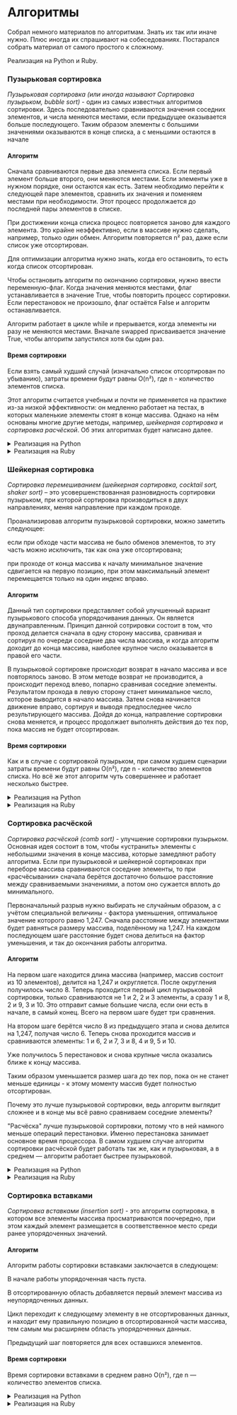 # Алгоритмы

Собрал немного материалов по алгоритмам. Знать их так или иначе нужно. Плюс иногда их спрашивают на собеседованиях. Постарался собрать материал от самого простого к сложному.

Реализация на Python и Ruby.

### Пузырьковая сортировка

_Пузырьковая сортировка (или иногда называют Сортировка пузырьком, bubble sort)_ - один из самых известных алгоритмов сортировки. Здесь последовательно сравниваются значения соседних элементов, и числа меняются местами, если предыдущее оказывается больше последующего. Таким образом элементы с большими значениями оказываются в конце списка, а с меньшими остаются в начале

#### Алгоритм
Сначала сравниваются первые два элемента списка. Если первый элемент больше второго, они меняются местами. Если элементы уже в нужном порядке, они остаются как есть. Затем необходимо перейти к следующей паре элементов, сравнить их значения и поменяем местами при необходимости. Этот процесс продолжается до последней пары элементов в списке.

При достижении конца списка процесс повторяется заново для каждого элемента. Это крайне неэффективно, если в массиве нужно сделать, например, только один обмен. Алгоритм повторяется n² раз, даже если список уже отсортирован.

Для оптимизации алгоритма нужно знать, когда его остановить, то есть когда список отсортирован.

Чтобы остановить алгоритм по окончанию сортировки, нужно ввести переменную-флаг. Когда значения меняются местами, флаг устанавливается в значение True, чтобы повторить процесс сортировки. Если перестановок не произошло, флаг остаётся False и алгоритм останавливается.

Алгоритм работает в цикле while и прерывается, когда элементы ни разу не меняются местами. Вначале swapped присваивается значение True, чтобы алгоритм запустился хотя бы один раз.


#### Время сортировки
Если взять самый худший случай (изначально список отсортирован по убыванию), затраты времени будут равны O(n²), где n - количество элементов списка.

Этот алгоритм считается учебным и почти не применяется на практике из-за низкой эффективности: он медленно работает на тестах, в которых маленькие элементы стоят в конце массива. Однако на нём основаны многие другие методы, например, _шейкерная сортировка_ и _сортировка расчёской_. Об этих алгоритмах будет написано далее.


<details>
<summary>Реализация на Python</summary>

```
def bubble_sort(nums):  
    # swapped установлен в True, чтобы цикл запустился хотя бы один раз
    swapped = True
    while swapped:
        swapped = False
        for i in range(len(nums) - 1):
            if nums[i] > nums[i + 1]:
                # Элементы меняются местами
                nums[i], nums[i + 1] = nums[i + 1], nums[i]
                # Устанавливаем swapped в True для следующей итерации
                swapped = True
    return nums
```

</details>

<details>
<summary>Реализация на Ruby</summary>

```
def bubble_sort(nums)
    # swapped установлен в true, чтобы цикл запустился хотя бы один раз
    swapped = true
    # определяется размер списка
    nums_length = nums.size
    while swapped
        swapped = false
        (nums_length - 1).times do |i|
            if nums[i] > nums[i + 1]
                # Элементы меняются местами
                nums[i], nums[i + 1] = nums[i + 1], nums[i]
                # Устанавливаем swapped в True для следующей итерации
                swapped = true
            end
        end
    end
    return nums
end
```

</details>

### Шейкерная сортировка

_Сортировка перемешиванием (шейкерная сортировка, cocktail sort, shaker sort)_ – это усовершенствованная разновидность сортировки пузырьком, при которой сортировка производиться в двух направлениях, меняя направление при каждом проходе.

Проанализировав алгоритм пузырьковой сортировки, можно заметить следующее:

если при обходе части массива не было обменов элементов, то эту часть можно исключить, так как она уже отсортирована;

при проходе от конца массива к началу минимальное значение сдвигается на первую позицию, при этом максимальный элемент перемещается только на один индекс вправо.

#### Алгоритм

Данный тип сортировки представляет собой улучшенный вариант пузырькового способа упорядочивания данных. Он является двунаправленным. Принцип данной сотрировки состоит в том, что проход делается сначала в одну сторону массива, сравнивая и сортируя по очереди соседние два числа массива, и когда алгоритм доходит до конца массива, наиболее крупное число оказывается в правой его части.

В пузырьковой сортировке происходит возврат в начало массива и все повторялось заново. В этом методе возврат не производится, а происходит переход влево, попарно сравнивая соседние элементы. Результатом прохода в левую сторону станет минимальное число, которое выводится в начало массива. Затем снова начинается движение вправо, сортируя и выводя предпоследнее число результирующего массива. Дойдя до конца, направление сортировки снова меняется, и процесс продолжает выполнять действия до тех пор, пока массив не будет отсортирован.

#### Время сортировки
Как и в случае с сортировкой пузырьком, при самом худшем сценарии затраты времени будут равны O(n²), где n - количество элементов списка. Но всё же этот алгоритм чуть совершеннее и работает несколько быстрее.

<details>
<summary>Реализация на Python</summary>

```
def shaker_sort(nums): 
    # Определяем начальный (левый) и конечный (правый) элементы
    left = 0
    right = len(nums) - 1
    while left <= right:
        # Проходимся от левого до правого элемента с шагом один
        for i in range(left, right, 1):
            if nums[i] > nums[i + 1]:
                nums[i], nums[i + 1] = nums[i + 1], nums[i]
        right -= 1
        # Проходимся от правого до левого элемента с шагом минус один!
        for i in range(right, left, -1):
            if nums[i - 1] > nums[i]:
                nums[i], nums[i - 1] = nums[i - 1], nums[i]
        left += 1
    return nums
```

</details>

<details>
<summary>Реализация на Ruby</summary>

```
def shaker_sort(nums) 
    # Определяем начальный (левый) и конечный (правый) элементы
    left = 0
    right = nums.size - 1
    while left <= right
        # Проходимся от левого до правого элемента с шагом один
        (left...right).each do |i|
            if nums[i] > nums[i + 1]
                nums[i], nums[i + 1] = nums[i + 1], nums[i]
            end
        right -= 1
        end
        # Проходимся от правого до левого элемента с шагом минус один!
        (right).downto(left).each do |i|
            if nums[i - 1] > nums[i]
                nums[i], nums[i - 1] = nums[i - 1], nums[i]
            end
        left += 1
        end
    end
    return nums
end
```

</details>

### Сортировка расчёской

_Сортировка расчёской (comb sort)_ - улучшение сортировки пузырьком. Основная идея состоит в том, чтобы «устранить» элементы с небольшими значения в конце массива, которые замедляют работу алгоритма. Если при пузырьковой и шейкерной сортировках при переборе массива сравниваются соседние элементы, то при «расчёсывании» сначала берётся достаточно большое расстояние между сравниваемыми значениями, а потом оно сужается вплоть до минимального.

Первоначальный разрыв нужно выбирать не случайным образом, а с учётом специальной величины - фактора уменьшения, оптимальное значение которого равно 1,247. Сначала расстояние между элементами будет равняться размеру массива, поделённому на 1,247. На каждом последующем шаге расстояние будет снова делиться на фактор уменьшения, и так до окончания работы алгоритма.

#### Алгоритм

На первом шаге находится длина массива (например, массив состоит из 10 элементов), делится на 1,247 и округляется. После округления получилось число 8. Теперь проходится первый цикл пузырьковой сортировки, только сравниваются не 1 и 2, 2 и 3 элементы, а сразу 1 и 8, 2 и 9, 3 и 10. Это отправит самые большие числа, если они есть в начале, в самый конец. Всего на первом шаге будет три сравнения.

На втором шаге берётся число 8 из предыдущего этапа и снова делится на 1,247, получая число 6. Теперь снова проходится массив и сравниваются элементы: 1 и 6, 2 и 7, 3 и 8, 4 и 9, 5 и 10.

Уже получилось 5 перестановок и снова крупные числа оказались ближе к концу массива.

Таким образом уменьшается размер шага до тех пор, пока он не станет меньше единицы - к этому моменту массив будет полностью отсортирован.

Почему это лучше пузырьковой сортировки, ведь алгоритм выглядит сложнее и в конце мы всё равно сравниваем соседние элементы?

"Расчёска" лучше пузырьковой сортировки, потому что в ней намного меньше операций перестановки. Именно перестановка занимает основное время процессора. В самом худшем случае алгоритм сортировки расчёской будет работать так же, как и пузырьковая, а в среднем — алгоритм работает быстрее пузырьковой.


<details>
<summary>Реализация на Python</summary>

```

def comb_sort(nums):
    # Получаем длину массива
    l = len(nums)
    # Оптимальное число для вычисления шага сравнения
    factor = 1.247
    # Получаем точный шаг сравнения
    gap_factor = l / factor
    while gap_factor > 1:
        gap = round(gap_factor)
        for i in range(l - gap):
            j = i + gap
            if nums[i] > nums[j]:
                nums[i], nums[j] = nums[j], nums[i]
        gap_factor = gap_factor / factor
    return nums

```

</details>

<details>
<summary>Реализация на Ruby</summary>

```

def comb_sort(nums)
  # получаем длину массива
  l = nums.size
  # оптимальное число для вычисления шага сравнения
  factor = 1.247
  # получаем точный шаг сравнения
  gap_factor = l / factor
  # пока шаг больше единицы
  while gap_factor > 1
    gap = gap_factor.round
    (0..(l - gap - 1)).each do |i|
      j = i + gap
      if nums[i] > nums[j]
        nums[i], nums[j] = nums[j], nums[i]
      end
    end
    gap_factor = gap_factor / factor
  end
  return nums
end

```

</details>

### Сортировка вставками

_Сортировка вставками (insertion sort)_ - это алгоритм сортировка, в котором все элементы массива просматриваются поочередно, при этом каждый элемент размещается в соответственное место среди ранее упорядоченных значений.

#### Алгоритм

Алгоритм работы сортировки вставками заключается в следующем:

В начале работы упорядоченная часть пуста.

В отсортированную область добавляется первый элемент массива из неупорядоченных данных.

Цикл переходит к следующему элементу в не отсортированных данных, и находит ему правильную позицию в отсортированной части массива, тем самым мы расширяем область упорядоченных данных.

Предыдущий шаг повторяется для всех оставшихся элементов.

#### Время сортировки
Время сортировки вставками в среднем равно O(n²), где n — количество элементов списка.

<details>
<summary>Реализация на Python</summary>

```

def insertion_sort(nums): 
    length = len(nums) 
    for i in range(1, length):
        key = nums[i]
        j = i
        while (j - 1 >= 0) and (nums[j - 1] > key):
            nums[j - 1], nums[j] = nums[j], nums[j - 1]
            j = j - 1
        nums[j] = key
    return nums

```

</details>

<details>
<summary>Реализация на Ruby</summary>

```

def insertion_sort(nums) 
    length = nums.size 
    length.times do |i|
        key = nums[i]
        j = i
        while (j - 1 >= 0) and (nums[j - 1] > key)
            nums[j - 1], nums[j] = nums[j], nums[j - 1]
            j = j - 1
        end
        nums[j] = key
    end
    return nums
end

```

### Случайная сортировка

_Случайная сортировка (Bogosort)_ - один из самых неэффективных алгоритмов сортировки массивов. Рассматривать его стоит исключительно в учебных целях!

#### Алгоритм

Вначале массив проверяется на упорядоченность. Если элементы не отсортированы, то они перемешиваются случайным образом и снова проверяется, упорядочен ли массим. Операция повторяется до тех пор, пока массив не будет отсортирован. Когда-нибудь ведь должно сработать?

<details>
<summary>Реализация на Python</summary>

```
import random

# Метод проверки упорядоченности массива
def is_sorted(nums):
    length = len(nums)
    for i in range(0, length - 1):
        if(nums[i] > nums[i + 1]):
            return False
    return True

# Перемешивание массива в случайном порядке
def random_permutation(nums):
    length = len(nums)
    for i in range(0, length):
        rnd = random.randint(0, length - 1)
        # обмен элементов массива
        temp = nums[i]
        nums[i] = nums[rnd]
        nums[rnd] = temp

# Случайная сортировка
def bogo_sort(nums):
    while(not(is_sorted(nums))):
        random_permutation(nums)
    return nums
```

</details>

<details>
<summary>Реализация на Ruby</summary>

```

# Метод проверки упорядоченности массива
def sorted?(nums)
    length = nums.length
    (0..length - 2).each do |i|
      return false if nums[i] > nums[i + 1]
    end
    return true
end
  
# Перемешивание массива в случайном порядке
def random_permutation(nums)
    length = nums.length
    (0..length - 1).each do |i|
      rnd = rand(0..length - 1)
      # обмен элементов массива
      temp = nums[i]
      nums[i] = nums[rnd]
      nums[rnd] = temp
    end
end
  
# Случайная сортировка
def bogo_sort(nums)
    until sorted?(nums)
      random_permutation(nums)
    end
    nums
end

```

</details>

-----------------------------------

### Сортировка выборкой

Этот алгоритм сегментирует список на две части: отсортированную и неотсортированную. Наименьший элемент удаляется из второго списка и добавляется в первый.

#### Алгоритм

На практике не нужно создавать новый список для отсортированных элементов. В качестве него используется крайняя левая часть списка. Находится наименьший элемент и меняется с первым местами.

После того, как первый элемент списка отсортирован, находится наименьший элемент из оставшихся и меняем местами со вторым. Повторяется это до тех пор, пока не останется последний элемент в списке.

<details>
<summary>Реализация на Python</summary>

```

def selection_sort(nums):  
    for i in range(len(nums)):
        # По умолчанию первый элемент считается наименьшим
        lowest_value_index = i
        for j in range(i + 1, len(nums)):
            if nums[j] < nums[lowest_value_index]:
                lowest_value_index = j
        nums[i], nums[lowest_value_index] = nums[lowest_value_index], nums[i]
    return nums

```

</details>

<details>
<summary>Реализация на Ruby</summary>

```

def selection_sort(nums)
    nums.size.times do |i|
        # По умолчанию первый элемент считается наименьшим
        lowest_value_index = i
        (i + 1...nums.length).each do |j|
            if nums[j] < nums[lowest_value_index]
                lowest_value_index = j
            end
        end
        nums[i], nums[lowest_value_index] = nums[lowest_value_index], nums[i]
    end
    return nums
end

```

</details>
